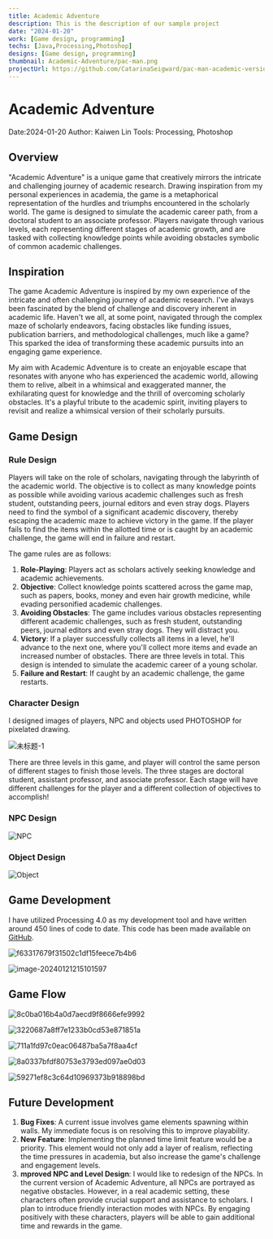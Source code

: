 ```yaml
---
title: Academic Adventure
description: This is the description of our sample project
date: "2024-01-20"
work: [Game design, programming]
techs: [Java,Processing,Photoshop]
designs: [Game design, programming]
thumbnail: Academic-Adventure/pac-man.png
projectUrl: https://github.com/CatarinaSeigward/pac-man-academic-version-
---
```


# Academic Adventure

Date:2024-01-20
Author: Kaiwen Lin
Tools: Processing, Photoshop

## Overview

"Academic Adventure" is a unique game that creatively mirrors the intricate and challenging journey of academic research. Drawing inspiration from my personal experiences in academia, the game is a metaphorical representation of the hurdles and triumphs encountered in the scholarly world. The game is designed to simulate the academic career path, from a doctoral student to an associate professor. Players navigate through various levels, each representing different stages of academic growth, and are tasked with collecting knowledge points while avoiding obstacles symbolic of common academic challenges.

## Inspiration

 The game Academic Adventure is inspired by my own experience of the intricate and often challenging journey of academic research. I've always been fascinated by the blend of challenge and discovery inherent in academic life. Haven't we all, at some point, navigated through the complex maze of scholarly endeavors, facing obstacles like funding issues, publication barriers, and methodological challenges, much like a game? This sparked the idea of transforming these academic pursuits into an engaging game experience.

My aim with Academic Adventure is to create an enjoyable escape that resonates with anyone who has experienced the academic world, allowing them to relive, albeit in a whimsical and exaggerated manner, the exhilarating quest for knowledge and the thrill of overcoming scholarly obstacles. It's a playful tribute to the academic spirit, inviting players to revisit and realize a whimsical version of their scholarly pursuits.

## Game Design

### Rule Design

Players will take on the role of scholars, navigating through the labyrinth of the academic world. The objective is to collect as many knowledge points as possible while avoiding various academic challenges such as fresh student, outstanding peers, journal editors and even stray dogs. Players need to find the symbol of a significant academic discovery, thereby escaping the academic maze to achieve victory in the game. If the player fails to find the items within the allotted time or is caught by an academic challenge, the game will end in failure and restart.

The game rules are as follows:

1. **Role-Playing**: Players act as scholars actively seeking knowledge and academic achievements.
2. **Objective**: Collect knowledge points scattered across the game map, such as papers, books, money and even hair growth medicine, while evading personified academic challenges.
3. **Avoiding Obstacles**: The game includes various obstacles representing different academic challenges, such as fresh student, outstanding peers, journal editors and even stray dogs. They will distract you.
4. **Victory**: If a player successfully collects all items in a level, he'll advance to the next one, where you'll collect more items and evade an increased number of obstacles. There are three levels in total. This design is intended to simulate the academic career of a young scholar.
6. **Failure and Restart**: If caught by an academic challenge, the game restarts.

### Character Design

I designed images of players, NPC and objects used PHOTOSHOP for pixelated drawing.

![未标题-1](https://typora-1323668464.cos.ap-hongkong.myqcloud.com/typora/%E6%9C%AA%E6%A0%87%E9%A2%98-1.png?imageSlim)

There are three levels in this game, and player will control the same person of different stages to finish those levels. The three stages are doctoral student, assistant professor, and associate professor. Each stage will have different challenges for the player and a different collection of objectives to accomplish!

### NPC Design

![NPC](https://typora-1323668464.cos.ap-hongkong.myqcloud.com/typora/NPC.png?imageSlim)

### Object Design

![Object](https://typora-1323668464.cos.ap-hongkong.myqcloud.com/typora/Object.png?imageSlim)

## Game Development

I have utilized Processing 4.0 as my development tool and have written around 450 lines of code to date. This code has been made available on [GitHub](https://github.com/CatarinaSeigward/pac-man-academic-version-).

![f63317679f31502c1df15feece7b4b6](https://typora-1323668464.cos.ap-hongkong.myqcloud.com/typora/f63317679f31502c1df15feece7b4b6.png?imageSlim)

![image-20240121215101597](https://typora-1323668464.cos.ap-hongkong.myqcloud.com/typora/image-20240121215101597.png?imageSlim)

## Game Flow

![8c0ba016b4a0d7aecd9f8666efe9992](https://typora-1323668464.cos.ap-hongkong.myqcloud.com/typora/8c0ba016b4a0d7aecd9f8666efe9992.png?imageSlim)

![3220687a8ff7e1233b0cd53e871851a](https://typora-1323668464.cos.ap-hongkong.myqcloud.com/typora/3220687a8ff7e1233b0cd53e871851a.png?imageSlim)

![711a1fd97c0eac06487ba5a7f8aa4cf](https://typora-1323668464.cos.ap-hongkong.myqcloud.com/typora/711a1fd97c0eac06487ba5a7f8aa4cf.png?imageSlim)

![8a0337bfdf80753e3793ed097ae0d03](https://typora-1323668464.cos.ap-hongkong.myqcloud.com/typora/8a0337bfdf80753e3793ed097ae0d03.png?imageSlim)

![59271ef8c3c64d10969373b918898bd](https://typora-1323668464.cos.ap-hongkong.myqcloud.com/typora/59271ef8c3c64d10969373b918898bd.png?imageSlim)

## Future Development

1. **Bug Fixes**: A current issue involves game elements spawning within walls. My immediate focus is on resolving this to improve playability.
2. **New Feature**: Implementing the planned time limit feature would be a priority. This element would not only add a layer of realism, reflecting the time pressures in academia, but also increase the game's challenge and engagement levels.
3. **mproved NPC and Level Design**: I would like to  redesign of the NPCs. In the current version of Academic Adventure, all NPCs are portrayed as negative obstacles. However, in a real academic setting, these characters often provide crucial support and assistance to scholars. I plan to introduce friendly interaction modes with NPCs. By engaging positively with these characters, players will be able to gain additional time and rewards in the game. 

